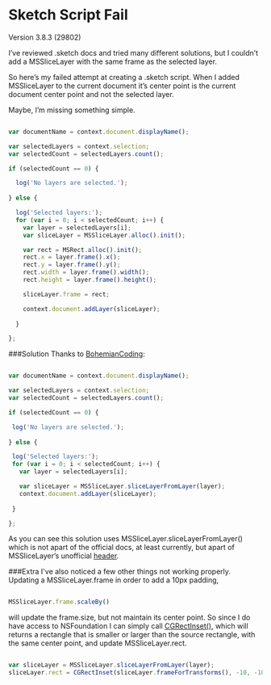 # Sketch Script Fail

Version 3.8.3 (29802)

I’ve reviewed .sketch docs and tried many different solutions, but I couldn’t add a MSSliceLayer with the same frame as the selected layer. 

So here’s my failed attempt at creating a .sketch script. When I added MSSliceLayer to the current document it’s center point is the current document center point and not the selected layer.

Maybe, I’m missing something simple.

```javascript

var documentName = context.document.displayName();

var selectedLayers = context.selection;
var selectedCount = selectedLayers.count();

if (selectedCount == 0) {

  log('No layers are selected.');
  
} else {

  log('Selected layers:');
  for (var i = 0; i < selectedCount; i++) {
    var layer = selectedLayers[i];
    var sliceLayer = MSSliceLayer.alloc().init();

    var rect = MSRect.alloc().init();
    rect.x = layer.frame().x();
    rect.y = layer.frame().y();
    rect.width = layer.frame().width();
    rect.height = layer.frame().height();

    sliceLayer.frame = rect;

    context.document.addLayer(sliceLayer);
    
  }

};

```

###Solution
Thanks to [BohemianCoding](https://github.com/BohemianCoding/developer.sketchapp.com/issues/60):
 ```javascript

var documentName = context.document.displayName();

var selectedLayers = context.selection;
var selectedCount = selectedLayers.count();

if (selectedCount == 0) {

  log('No layers are selected.');
  
} else {

  log('Selected layers:');
  for (var i = 0; i < selectedCount; i++) {
    var layer = selectedLayers[i];

    var sliceLayer = MSSliceLayer.sliceLayerFromLayer(layer);
    context.document.addLayer(sliceLayer);
    
  }

};

```

As you can see this solution uses MSSliceLayer.sliceLayerFromLayer() which is not apart of the official docs, at least currently, but apart of MSSliceLayer’s unofficial [header](https://github.com/abynim/Sketch-Headers/blob/master/Headers/MSSliceLayer.h). 

###Extra
I've also noticed a few other things not working properly. Updating a MSSliceLayer.frame in order to add a 10px padding,
```javascript

MSSliceLayer.frame.scaleBy()

```
will update the frame.size, but not maintain its center point. So since I do have access to NSFoundation I can simply call [CGRectInset()](https://developer.apple.com/library/ios/documentation/GraphicsImaging/Reference/CGGeometry/index.html#//apple_ref/c/func/CGRectInset), which will returns a rectangle that is smaller or larger than the source rectangle, with the same center point, and update MSSliceLayer.rect.
```javascript

var sliceLayer = MSSliceLayer.sliceLayerFromLayer(layer);
sliceLayer.rect = CGRectInset(sliceLayer.frameForTransforms(), -10, -10)
  
```
